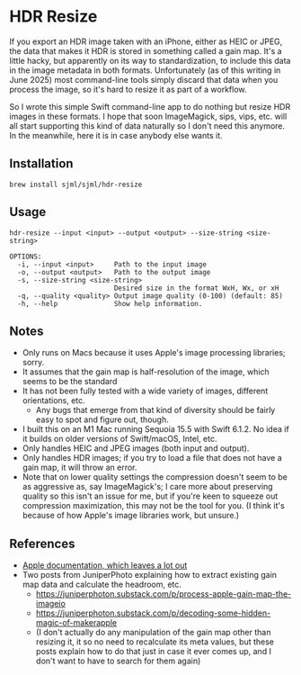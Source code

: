 # HDR Resize
If you export an HDR image taken with an iPhone, either as HEIC or JPEG, the data that makes it HDR is stored in something called a gain map. It's a little hacky, but apparently on its way to standardization, to include this data in the image metadata in both formats. Unfortunately (as of this writing in June 2025) most command-line tools simply discard that data when you process the image, so it's hard to resize it as part of a workflow. 

So I wrote this simple Swift command-line app to do nothing but resize HDR images in these formats. I hope that soon ImageMagick, sips, vips, etc. will all start supporting this kind of data naturally so I don't need this anymore. In the meanwhile, here it is in case anybody else wants it. 

## Installation
`brew install sjml/sjml/hdr-resize`

## Usage
```
hdr-resize --input <input> --output <output> --size-string <size-string>

OPTIONS:
  -i, --input <input>     Path to the input image
  -o, --output <output>   Path to the output image
  -s, --size-string <size-string>
                          Desired size in the format WxH, Wx, or xH
  -q, --quality <quality> Output image quality (0-100) (default: 85)
  -h, --help              Show help information.
```

## Notes
* Only runs on Macs because it uses Apple's image processing libraries; sorry.
* It assumes that the gain map is half-resolution of the image, which seems to be the standard
* It has not been fully tested with a wide variety of images, different orientations, etc.
  * Any bugs that emerge from that kind of diversity should be fairly easy to spot and figure out, though.
* I built this on an M1 Mac running Sequoia 15.5 with Swift 6.1.2. No idea if it builds on older versions of Swift/macOS, Intel, etc. 
* Only handles HEIC and JPEG images (both input and output).
* Only handles HDR images; if you try to load a file that does not have a gain map, it will throw an error. 
* Note that on lower quality settings the compression doesn't seem to be as aggressive as, say ImageMagick's; I care more about preserving quality so this isn't an issue for me, but if you're keen to squeeze out compression maximization, this may not be the tool for you. (I think it's because of how Apple's image libraries work, but unsure.)

## References
* [Apple documentation, which leaves a lot out](https://developer.apple.com/documentation/appkit/applying-apple-hdr-effect-to-your-photos)
* Two posts from JuniperPhoto explaining how to extract existing gain map data and calculate the headroom, etc. 
  * https://juniperphoton.substack.com/p/process-apple-gain-map-the-imageio
  * https://juniperphoton.substack.com/p/decoding-some-hidden-magic-of-makerapple
  * (I don't actually do any manipulation of the gain map other than resizing it, it so no need to recalculate its meta values, but these posts explain how to do that just in case it ever comes up, and I don't want to have to search for them again)
